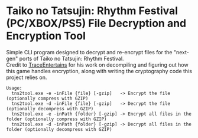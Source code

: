 # Taiko no Tatsujin: Rhythm Festival (PC/XBOX/PS5) File Decryption and Encryption Tool

Simple CLI program designed to decrypt and re-encrypt files for the "next-gen" ports of Taiko no Tatsujin: Rhythm Festival.  
Credit to [TraceEntertains](https://github.com/TraceEntertains) for his work on decompiling and figuring out how this game handles encryption, along with writing the cryptography code this project relies on.  

```
Usage:
  tns2tool.exe -e -inFile {file} [-gzip]   -> Encrypt the file (optionally compress with GZIP)
  tns2tool.exe -d -inFile {file} [-gzip]   -> Decrypt the file (optionally decompress with GZIP)
  tns2tool.exe -e -inPath {folder} [-gzip] -> Encrypt all files in the folder (optionally compress with GZIP)
  tns2tool.exe -d -inPath {folder} [-gzip] -> Decrypt all files in the folder (optionally decompress with GZIP)
```
